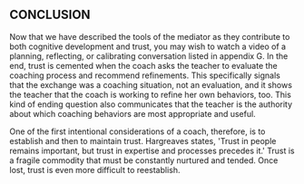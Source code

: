 ## CONCLUSION

Now that we have described the tools of the mediator as they contribute to both cognitive development and trust, you may wish to watch a video of a planning, reflecting, or calibrating conversation listed in appendix G. In the end, trust is cemented when the coach asks the teacher to evaluate the coaching process and recommend refinements. This specifically signals that the exchange was a coaching situation, not an evaluation, and it shows the teacher that the coach is working to refine her own behaviors, too. This kind of ending question also communicates that the teacher is the authority about which coaching behaviors are most appropriate and useful.

One of the first intentional considerations of a coach, therefore, is to establish and then to maintain trust. Hargreaves states, 'Trust in people remains important, but trust in expertise and processes precedes it.' Trust is a fragile commodity that must be constantly nurtured and tended. Once lost, trust is even more difficult to reestablish.